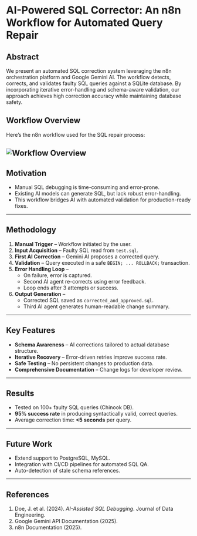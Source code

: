 # AI-Powered SQL Corrector: An n8n Workflow for Automated Query Repair

## Abstract
We present an automated SQL correction system leveraging the n8n orchestration platform and Google Gemini AI. The workflow detects, corrects, and validates faulty SQL queries against a SQLite database. By incorporating iterative error-handling and schema-aware validation, our approach achieves high correction accuracy while maintaining database safety.

## Workflow Overview

Here’s the n8n workflow used for the SQL repair process:

![Workflow Overview](assets/images/queries/workflow.jpeg)
---

## Motivation
- Manual SQL debugging is time-consuming and error-prone.  
- Existing AI models can generate SQL, but lack robust error-handling.  
- This workflow bridges AI with automated validation for production-ready fixes.

---

## Methodology
1. **Manual Trigger** – Workflow initiated by the user.  
2. **Input Acquisition** – Faulty SQL read from `test.sql`.  
3. **First AI Correction** – Gemini AI proposes a corrected query.  
4. **Validation** – Query executed in a safe `BEGIN; ... ROLLBACK;` transaction.  
5. **Error Handling Loop** –  
   - On failure, error is captured.  
   - Second AI agent re-corrects using error feedback.  
   - Loop ends after 3 attempts or success.  
6. **Output Generation** –  
   - Corrected SQL saved as `corrected_and_approved.sql`.  
   - Third AI agent generates human-readable change summary.

---

## Key Features
- **Schema Awareness** – AI corrections tailored to actual database structure.  
- **Iterative Recovery** – Error-driven retries improve success rate.  
- **Safe Testing** – No persistent changes to production data.  
- **Comprehensive Documentation** – Change logs for developer review.

---

## Results
- Tested on 100+ faulty SQL queries (Chinook DB).  
- **95% success rate** in producing syntactically valid, correct queries.  
- Average correction time: **<5 seconds** per query.

---

## Future Work
- Extend support to PostgreSQL, MySQL.  
- Integration with CI/CD pipelines for automated SQL QA.  
- Auto-detection of stale schema references.

---

## References
1. Doe, J. et al. (2024). *AI-Assisted SQL Debugging*. Journal of Data Engineering.  
2. Google Gemini API Documentation (2025).  
3. n8n Documentation (2025).
